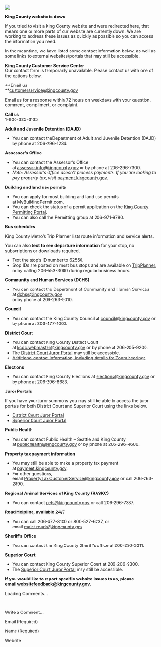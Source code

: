 [![](https://503.kingcounty.gov/wp-content/uploads/2024/02/KC_mlk_horiz_pos_4000-1024x395.png)](https://503.kingcounty.gov/wp-content/uploads/2024/02/KC_mlk_horiz_pos_4000.png)

**King County website is down**

If you tried to visit a King County website and were redirected here, that means one or more parts of our website are currently down. We are working to address these issues as quickly as possible so you can access the information you need.

In the meantime, we have listed some contact information below, as well as some links to external websites/portals that may still be accessible.

**King County Customer Service Center**  
Our contact form is temporarily unavailable. Please contact us with one of the options below.  
  
**Email us  
**[customerservice@kingcounty.gov](mailto:customerservice@kingcounty.gov)  
  
Email us for a response within 72 hours on weekdays with your question, comment, compliment, or complaint.  
  
**Call us**  
1-800-325-6165

**Adult and Juvenile Detention (DAJD)**

* You can contact theDepartment of Adult and Juvenile Detention (DAJD) by phone at 206-296-1234.

**Assessor’s Office**

* You can contact the Assessor’s Office at [assessor.info@kingcounty.gov](mailto:assessor.info@kingcounty.gov) or by phone at 206-296-7300.
* _Note: Assessor’s Office doesn’t process payments. If you are looking to pay property tax, visit_ [payment.kingcounty.gov](https://payment.kingcounty.gov/Home/Index?app=PropertyTaxes)_._

**Building and land use permits**

* You can apply for most building and land use permits at [MyBuildingPermit.com](https://mybuildingpermit.com/).
* You can check the status of a permit application on the [King County Permitting Portal](https://aca-prod.accela.com/kingco/Default.aspx).  
* You can also call the Permitting group at 206-971-9780. 

**Bus schedules**

King County [Metro’s Trip Planner](https://tripplanner.kingcounty.gov/) lists route information and service alerts. 

You can also **text to see departure information** for your stop, no subscriptions or downloads required. 

* Text the stop’s ID number to 62550.  
* Stop IDs are posted on most bus stops and are available on [TripPlanner](https://tripplanner.kingcounty.gov/), or by calling 206-553-3000 during regular business hours. 

**Community and Human Services (DCHS)**

* You can contact the Department of Community and Human Services at [dchs@kingcounty.gov](https://503.kingcounty.gov/about/dchs@kingcounty.gov)  
    or by phone at 206-263-9010.

**Council**

* You can contact the King County Council at [council@kingcounty.gov](mailto:council@kingcounty.gov) or by phone at 206-477-1000. 

**District Court**

* You can contact King County District Court at [kcdc.webmaster@kingcounty.gov](mailto:kcdc.webmaster@kingcounty.gov) or by phone at 206-205-9200.
* The [District Court Juror Portal](http://seattleux.qualtrics.com/jfe/form/SV_dbC2mdXH9CYyjlk) may still be accessible.
* [Additional contact information, including details for Zoom hearings](https://content.govdelivery.com/landing_pages/41390/c499631997a26fda97f375ab05ba4d79)

**Elections**

* You can contact King County Elections at [elections@kingcounty.gov](mailto:elections@kingcounty.gov) or by phone at 206-296-8683.

**Juror Portals**

If you have your juror summons you may still be able to access the juror portals for both District Court and Superior Court using the links below. 

* [District Court Juror Portal](https://seattleux.qualtrics.com/jfe/form/SV_dbC2mdXH9CYyjlk) 
* [Superior Court Juror Portal](https://seattleux.qualtrics.com/jfe/form/SV_9TZK9MJfkAwGr42)

**Public Health**

* You can contact Public Health – Seattle and King County at [publichealth@kingcounty.gov](mailto:publichealth@kingcounty.gov) or by phone at 206-296-4600.

**Property tax payment information**

* You may still be able to make a property tax payment at [payment.kingcounty.gov](https://payment.kingcounty.gov/Home/Index?app=PropertyTaxes).  
* For other questions, email [PropertyTax.CustomerService@kingcounty.gov](mailto:PropertyTax.CustomerService@kingcounty.gov) or call 206-263-2890.

**Regional Animal Services of King County (RASKC)**

* You can contact [pets@kingcounty.gov](mailto:pets@kingcounty.gov) or call 206-296-7387.

**Road Helpline, available 24/7**

* You can call 206-477-8100 or 800-527-6237, or email [maint.roads@kingcounty.gov](mailto:maint.roads@kingcounty.gov). 

**Sheriff’s Office**

* You can contact the King County Sheriff’s office at 206-296-3311.

**Superior Court**

* You can contact King County Superior Court at 206-206-9300.
* The [Superior Court Juror Portal](https://seattleux.qualtrics.com/jfe/form/SV_9TZK9MJfkAwGr42) may still be accessible.

**If you would like to report specific website issues to us, please email [websitefeedback@kingcounty.gov](mailto:websitefeedback@kingcounty.gov).**

[](#)[](#)

Loading Comments...

 

Write a Comment...

Email (Required) 

Name (Required) 

Website 

[](#)